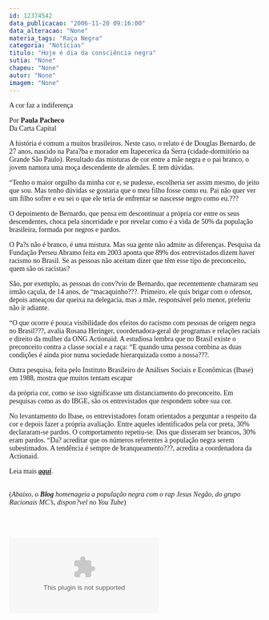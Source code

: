 ```yaml
---
id: 12374542
data_publicacao: "2006-11-20 09:16:00"
data_alteracao: "None"
materia_tags: "Raça Negra"
categoria: "Notícias"
titulo: "Hoje é dia da consciência negra"
sutia: "None"
chapeu: "None"
autor: "None"
imagem: "None"
---
```

<p><P><FONT face=Verdana>A cor faz a indiferença</FONT></P></p>
<p><P><FONT face=Verdana>Por <STRONG>Paula Pacheco</STRONG><BR>Da Carta Capital</FONT></P></p>
<p><P><FONT face=Verdana>A história é comum a muitos brasileiros. Neste caso, o relato é de Douglas Bernardo, de 27 anos, nascido na Para?ba e morador em Itapecerica da Serra (cidade-dormitório na Grande São Paulo). Resultado das misturas de cor entre a mãe negra e o pai branco, o jovem namora uma moça descendente de alemães. E tem dúvidas. </FONT></P></p>
<p><P><FONT face=Verdana>“Tenho o maior orgulho da minha cor e, se pudesse, escolheria ser assim mesmo, do jeito que sou. Mas tenho dúvidas se gostaria que o meu filho fosse como eu. Pai não quer ver um filho sofrer e eu sei o que ele teria de enfrentar se nascesse negro como eu.??? </FONT></P></p>
<p><P><FONT face=Verdana>O depoimento de Bernardo, que pensa em descontinuar a própria cor entre os seus descendentes, choca pela sinceridade e por revelar como é a vida de 50% da população brasileira, formada por negros e pardos. </FONT></P></p>
<p><P><FONT face=Verdana>O Pa?s não é branco, é uma mistura. Mas sua gente não admite as diferenças. Pesquisa da Fundação Perseu Abramo feita em 2003 aponta que 89% dos entrevistados dizem haver racismo no Brasil. Se as pessoas não aceitam dizer que têm esse tipo de preconceito, quem são os racistas? </FONT></P></p>
<p><P><FONT face=Verdana>São, por exemplo, as pessoas do conv?vio de Bernardo, que recentemente chamaram seu irmão caçula, de 14 anos, de “macaquinho???. Primeiro, ele quis brigar com o ofensor, depois ameaçou dar queixa na delegacia, mas a mãe, responsável pelo menor, preferiu não ir adiante. </FONT></P></p>
<p><P><FONT face=Verdana>“O que ocorre é pouca visibilidade dos efeitos do racismo com pessoas de origem negra no Brasil???, avalia Rosana Heringer, coordenadora-geral de programas e relações raciais e direito da mulher da ONG Actionaid. A estudiosa lembra que no Brasil existe o preconceito contra a classe social e a raça: “E quando uma pessoa combina as duas condições é ainda pior numa sociedade hierarquizada como a nossa???. </FONT></P></p>
<p><P><FONT face=Verdana>Outra pesquisa, feita pelo Instituto Brasileiro de Análises Sociais e Econômicas (Ibase) em 1988, mostra que muitos tentam escapar</p>
<p> da própria cor, como se isso significasse um distanciamento do preconceito. Em pesquisas como as do IBGE, são os entrevistados que respondem sobre sua cor. </FONT></P></p>
<p><P><FONT face=Verdana>No levantamento do Ibase, os entrevistadores foram orientados a perguntar a respeito da cor e depois fazer a própria avaliação. Entre aqueles identificados pela cor preta, 30% declararam-se pardos. O comportamento repetiu-se. Dos que disseram ser brancos, 30% eram pardos. “Da? acreditar que os números referentes à população negra serem subestimados. A tendência é sempre de branqueamento???, acredita a coordenadora da Actionaid. </FONT></P></p>
<p><P><FONT face=Verdana>Leia mais <STRONG><EM><A href=\"https://www.cartacapital.com.br/index.php?funcao=exibirMateria&amp;id_materia=5533\" target=_blank>aqui</A></EM></STRONG>.</FONT></P></p>
<p><P><FONT face=Verdana><BR></FONT><FONT face=Verdana>(<EM>Abaixo, o <STRONG>Blog</STRONG> homenageia a população negra com&nbsp;o rap Jesus Negão, do grupo Racionais MC’s, dispon?vel no You Tube</EM>)</FONT></P><BR><BR></p>
<p><OBJECT height=350 width=425><PARAM NAME=\"movie\" VALUE=\"https://www.youtube.com/v/dwmKMS4IBHo\"><PARAM NAME=\"wmode\" VALUE=\"transparent\"></p>
<p><embed src=\"https://www.youtube.com/v/dwmKMS4IBHo\" type=\"application/x-shockwave-flash\" wmode=\"transparent\" width=\"425\" height=\"350\"></embed></OBJECT> </p>
